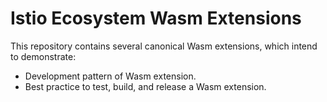 # Istio Ecosystem Wasm Extensions

This repository contains several canonical Wasm extensions, which intend to demonstrate:
* Development pattern of Wasm extension.
* Best practice to test, build, and release a Wasm extension.
